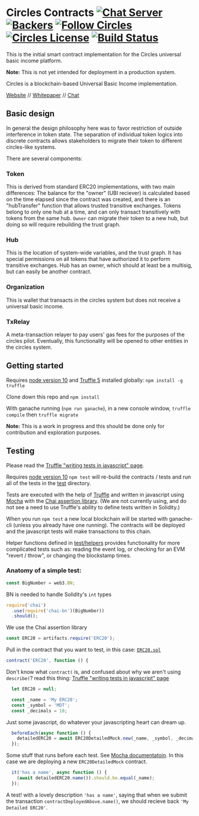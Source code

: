 # Circles Contracts [![Chat Server](https://chat.joincircles.net/api/v1/shield.svg?type=online&name=circles%20chat)](https://chat.joincircles.net) [![Backers](https://opencollective.com/circles/supporters/badge.svg)](https://opencollective.com/circles) [![Follow Circles](https://img.shields.io/twitter/follow/circlesubi.svg?label=follow+circles)](https://twitter.com/CirclesUBI) [![Circles License](https://img.shields.io/badge/license-APGLv3-orange.svg)](https://github.com/CirclesUBI/circles-contracts/blob/master/LICENSE) [![Build Status](https://travis-ci.org/CirclesUBI/circles-contracts.svg?branch=master)](https://travis-ci.org/CirclesUBI/circles-contracts)

This is the initial smart contract implementation for the Circles universal basic income platform.

**Note:** This is not yet intended for deployment in a production system.

Circles is a blockchain-based Universal Basic Income implementation.

[Website](http://www.joincircles.net) // [Whitepaper](https://github.com/CirclesUBI/docs/blob/master/Circles.md) // [Chat](https://chat.joincircles.net)

## Basic design

In general the design philosophy here was to favor restriction of outside interference in token state. The separation of individual token logics into discrete contracts allows stakeholders to migrate their token to different circles-like systems.

There are several components:

### Token

This is derived from standard ERC20 implementations, with two main differences: The balance for the "owner" (UBI reciever) is calculated based on the time elapsed since the contract was created, and there is an "hubTransfer" function that allows trusted transitive exchanges. Tokens belong to only one hub at a time, and can only transact transitively with tokens from the same hub. `Owner` can migrate their token to a new hub, but doing so will require rebuilding the trust graph.

### Hub

This is the location of system-wide variables, and the trust graph. It has special permissions on all tokens that have authorized it to perform transitive exchanges. Hub has an owner, which should at least be a multisig, but can easily be another contract. 

### Organization

This is wallet that transacts in the circles system but does not receive a universal basic income. 

### TxRelay

A meta-transaction relayer to pay users' gas fees for the purposes of the circles pilot. Eventually, this functionality will be opened to other entities in the circles system.

## Getting started

Requires [node version 10](https://nodejs.org/en/download/) and [Truffle 5](https://github.com/trufflesuite/truffle) installed globally: `npm install -g truffle`

Clone down this repo and `npm install`

With ganache running (`npm run ganache`), in a new console window, `truffle compile` then `truffle migrate`

**Note:** This is a work in progress and this should be done only for contribution and exploration purposes.

## Testing
Please read the [Truffle "writing tests in javascript" page](https://truffleframework.com/docs/truffle/testing/writing-tests-in-javascript).

Requires [node version 10](https://nodejs.org/en/download/)
`npm test` will re-build the contracts / tests and run all of the tests in the [test](test) directory.

Tests are executed with the help of [Truffle](https://truffleframework.com/docs/truffle/testing/writing-tests-in-javascript) and written in javascript using [Mocha](https://mochajs.org/) with the [Chai assertion library](https://www.chaijs.com/). (We are not currently using, and do not see a need to use Truffle's ability to define tests written in Solidity.)

When you run `npm test` a new local blockchain will be started with ganache-cli (unless you already have one running). The contracts will be deployed and the javascript tests will make transactions to this chain.

Helper functions defined in [test/helpers](test/helpers) provides functionality for more complicated tests such as: reading the event log, or checking for an EVM "revert / throw", or changing the blockstamp times.

### Anatomy of a simple test:
```javascript
const BigNumber = web3.BN;
```
BN is needed to handle Solidity's `int` types
```javascript
require('chai')
  .use(require('chai-bn')(BigNumber))
  .should();
```
We use the Chai assertion library
```javascript
const ERC20 = artifacts.require('ERC20');
```
Pull in the contract that you want to test, in this case: [`ERC20.sol`](contracts/mocks/ERC20.sol)
```javascript
contract('ERC20', function () {
```
Don't know what `contract(` is, and confused about why we aren't using `describe(`? read this thing: [Truffle "writing tests in javascript" page](https://truffleframework.com/docs/truffle/testing/writing-tests-in-javascript)
```javascript
  let ERC20 = null;

  const _name = 'My ERC20';
  const _symbol = 'MDT';
  const _decimals = 18;
```
Just some javascript, do whatever your javascripting heart can dream up.
```javascript
  beforeEach(async function () {
    detailedERC20 = await ERC20DetailedMock.new(_name, _symbol, _decimals);
  });
```
Some stuff that runs before each test. See [Mocha documentatoin](https://mochajs.org/#run-cycle-overview). In this case we are deploying a new `ERC20DetailedMock` contract.
```javascript
  it('has a name', async function () {
    (await detailedERC20.name()).should.be.equal(_name);
  });
```
A test! with a lovely description `'has a name'`, saying that when we submit the transaction `contractDeployedAbove.name()`, we should recieve back `'My Detailed ERC20'`.
